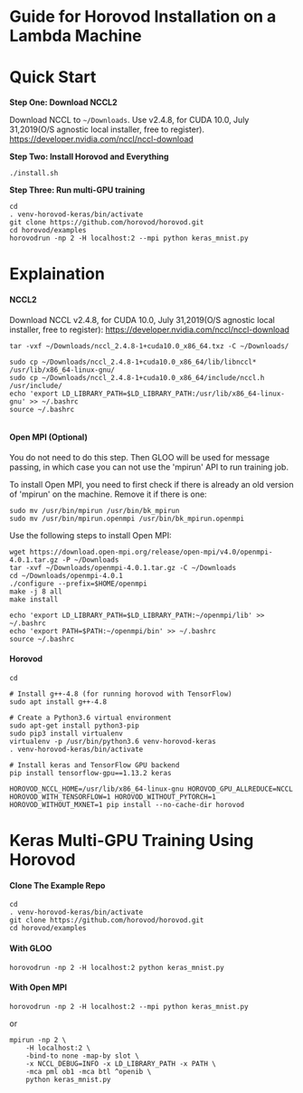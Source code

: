 # Guide for Horovod Installation on a Lambda Machine

# Quick Start

__Step One: Download NCCL2__ 

Download NCCL to `~/Downloads`. Use v2.4.8, for CUDA 10.0, July 31,2019(O/S agnostic local installer, free to register).
https://developer.nvidia.com/nccl/nccl-download


__Step Two: Install Horovod and Everything__ 

```
./install.sh
```

__Step Three: Run multi-GPU training__

```
cd
. venv-horovod-keras/bin/activate
git clone https://github.com/horovod/horovod.git
cd horovod/examples
horovodrun -np 2 -H localhost:2 --mpi python keras_mnist.py
```


# Explaination


#### NCCL2

Download NCCL v2.4.8, for CUDA 10.0, July 31,2019(O/S agnostic local installer, free to register): 
https://developer.nvidia.com/nccl/nccl-download


```
tar -vxf ~/Downloads/nccl_2.4.8-1+cuda10.0_x86_64.txz -C ~/Downloads/

sudo cp ~/Downloads/nccl_2.4.8-1+cuda10.0_x86_64/lib/libnccl* /usr/lib/x86_64-linux-gnu/
sudo cp ~/Downloads/nccl_2.4.8-1+cuda10.0_x86_64/include/nccl.h  /usr/include/
echo 'export LD_LIBRARY_PATH=$LD_LIBRARY_PATH:/usr/lib/x86_64-linux-gnu' >> ~/.bashrc
source ~/.bashrc


```

#### Open MPI (Optional)

You do not need to do this step. Then GLOO will be used for message passing, in which case you can not use the 'mpirun' API to run training job.

To install Open MPI, you need to first check if there is already an old version of 'mpirun' on the machine. Remove it if there is one:
```
sudo mv /usr/bin/mpirun /usr/bin/bk_mpirun
sudo mv /usr/bin/mpirun.openmpi /usr/bin/bk_mpirun.openmpi
```

Use the following steps to install Open MPI:

```
wget https://download.open-mpi.org/release/open-mpi/v4.0/openmpi-4.0.1.tar.gz -P ~/Downloads
tar -xvf ~/Downloads/openmpi-4.0.1.tar.gz -C ~/Downloads
cd ~/Downloads/openmpi-4.0.1
./configure --prefix=$HOME/openmpi
make -j 8 all
make install

echo 'export LD_LIBRARY_PATH=$LD_LIBRARY_PATH:~/openmpi/lib' >> ~/.bashrc
echo 'export PATH=$PATH:~/openmpi/bin' >> ~/.bashrc
source ~/.bashrc
```

#### Horovod

```
cd

# Install g++-4.8 (for running horovod with TensorFlow)
sudo apt install g++-4.8

# Create a Python3.6 virtual environment
sudo apt-get install python3-pip
sudo pip3 install virtualenv 
virtualenv -p /usr/bin/python3.6 venv-horovod-keras
. venv-horovod-keras/bin/activate

# Install keras and TensorFlow GPU backend
pip install tensorflow-gpu==1.13.2 keras

HOROVOD_NCCL_HOME=/usr/lib/x86_64-linux-gnu HOROVOD_GPU_ALLREDUCE=NCCL HOROVOD_WITH_TENSORFLOW=1 HOROVOD_WITHOUT_PYTORCH=1 HOROVOD_WITHOUT_MXNET=1 pip install --no-cache-dir horovod
```

# Keras Multi-GPU Training Using Horovod


#### Clone The Example Repo
```
cd
. venv-horovod-keras/bin/activate
git clone https://github.com/horovod/horovod.git
cd horovod/examples
```

#### With GLOO
```
horovodrun -np 2 -H localhost:2 python keras_mnist.py
```


#### With Open MPI

```
horovodrun -np 2 -H localhost:2 --mpi python keras_mnist.py
```

or

```
mpirun -np 2 \
    -H localhost:2 \
    -bind-to none -map-by slot \
    -x NCCL_DEBUG=INFO -x LD_LIBRARY_PATH -x PATH \
    -mca pml ob1 -mca btl ^openib \
    python keras_mnist.py
```